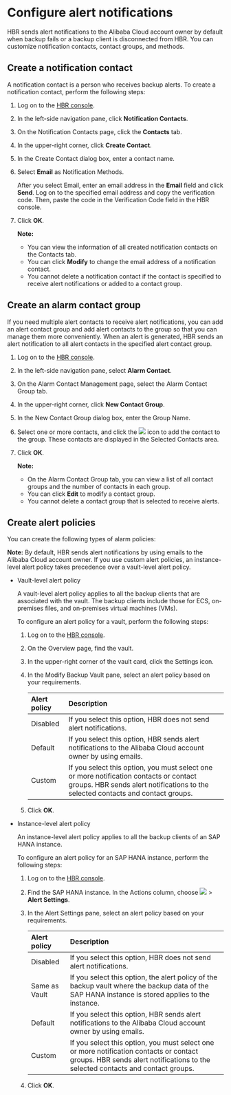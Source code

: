 # Configure alert notifications

HBR sends alert notifications to the Alibaba Cloud account owner by default when backup fails or a backup client is disconnected from HBR. You can customize notification contacts, contact groups, and methods.

## Create a notification contact

A notification contact is a person who receives backup alerts. To create a notification contact, perform the following steps:

1.  Log on to the [HBR console](https://hbr.console.aliyun.com).

2.  In the left-side navigation pane, click **Notification Contacts**.

3.  On the Notification Contacts page, click the **Contacts** tab.

4.  In the upper-right corner, click **Create Contact**.

5.  In the Create Contact dialog box, enter a contact name.

6.  Select **Email** as Notification Methods.

    After you select Email, enter an email address in the **Email** field and click **Send**. Log on to the specified email address and copy the verification code. Then, paste the code in the Verification Code field in the HBR console.

7.  Click **OK**.

    **Note:**

    -   You can view the information of all created notification contacts on the Contacts tab.
    -   You can click **Modify** to change the email address of a notification contact.
    -   You cannot delete a notification contact if the contact is specified to receive alert notifications or added to a contact group.

## Create an alarm contact group

If you need multiple alert contacts to receive alert notifications, you can add an alert contact group and add alert contacts to the group so that you can manage them more conveniently. When an alert is generated, HBR sends an alert notification to all alert contacts in the specified alert contact group.

1.  Log on to the [HBR console](https://hbr.console.aliyun.com).
2.  In the left-side navigation pane, select **Alarm Contact**.
3.  On the Alarm Contact Management page, select the Alarm Contact Group tab.
4.  In the upper-right corner, click **New Contact Group**.
5.  In the New Contact Group dialog box, enter the Group Name.
6.  Select one or more contacts, and click the ![](https://static-aliyun-doc.oss-cn-hangzhou.aliyuncs.com/assets/img/en-US/9281029951/p38146.png) icon to add the contact to the group. These contacts are displayed in the Selected Contacts area.
7.  Click **OK**.

    **Note:**

    -   On the Alarm Contact Group tab, you can view a list of all contact groups and the number of contacts in each group.
    -   You can click **Edit** to modify a contact group.
    -   You cannot delete a contact group that is selected to receive alerts.

## Create alert policies

You can create the following types of alarm policies:

**Note:** By default, HBR sends alert notifications by using emails to the Alibaba Cloud account owner. If you use custom alert policies, an instance-level alert policy takes precedence over a vault-level alert policy.

-   Vault-level alert policy

    A vault-level alert policy applies to all the backup clients that are associated with the vault. The backup clients include those for ECS, on-premises files, and on-premises virtual machines \(VMs\).

    To configure an alert policy for a vault, perform the following steps:

    1.  Log on to the [HBR console](https://hbr.console.aliyun.com).
    2.  On the Overview page, find the vault.
    3.  In the upper-right corner of the vault card, click the Settings icon.
    4.  In the Modify Backup Vault pane, select an alert policy based on your requirements.

        |Alert policy|Description|
        |:-----------|:----------|
        |Disabled|If you select this option, HBR does not send alert notifications.|
        |Default|If you select this option, HBR sends alert notifications to the Alibaba Cloud account owner by using emails.|
        |Custom|If you select this option, you must select one or more notification contacts or contact groups. HBR sends alert notifications to the selected contacts and contact groups.|

    5.  Click **OK**.
-   Instance-level alert policy

    An instance-level alert policy applies to all the backup clients of an SAP HANA instance.

    To configure an alert policy for an SAP HANA instance, perform the following steps:

    1.  Log on to the [HBR console](https://hbr.console.aliyun.com).
    2.  Find the SAP HANA instance. In the Actions column, choose **![](https://static-aliyun-doc.oss-cn-hangzhou.aliyuncs.com/assets/img/en-US/4511470061/p60467.jpg)** \> **Alert Settings**.
    3.  In the Alert Settings pane, select an alert policy based on your requirements.

        |Alert policy|Description|
        |:-----------|:----------|
        |Disabled|If you select this option, HBR does not send alert notifications.|
        |Same as Vault|If you select this option, the alert policy of the backup vault where the backup data of the SAP HANA instance is stored applies to the instance.|
        |Default|If you select this option, HBR sends alert notifications to the Alibaba Cloud account owner by using emails.|
        |Custom|If you select this option, you must select one or more notification contacts or contact groups. HBR sends alert notifications to the selected contacts and contact groups.|

    4.  Click **OK**.

